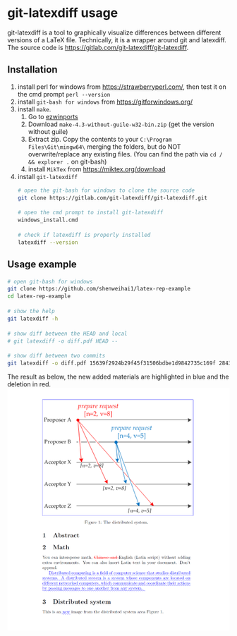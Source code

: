 # git-latexdiff usage
git-latexdiff is a tool to graphically visualize differences between different versions of a LaTeX file. Technically, it is a wrapper around git and latexdiff. The source code is https://gitlab.com/git-latexdiff/git-latexdiff. 

## Installation
1. install perl for windows from https://strawberryperl.com/, then test it on the cmd prompt `perl --version`
2. install `git-bash for windows` from https://gitforwindows.org/
3. install `make`. 
   1. Go to [ezwinports](https://sourceforge.net/projects/ezwinports/files/)
   2. Download `make-4.3-without-guile-w32-bin.zip` (get the version without guile)
   3. Extract zip. Copy the contents to your `C:\Program Files\Git\mingw64\` merging the folders, but do NOT overwrite/replace any existing files. (You can find the path via `cd / && explorer .` on git-bash)
   4. install `MikTex` from https://miktex.org/download
4. install `git-latexdiff`
   ```bash
   # open the git-bash for windows to clone the source code
   git clone https://gitlab.com/git-latexdiff/git-latexdiff.git

   # open the cmd prompt to install git-latexdiff
   windows_install.cmd

   # check if latexdiff is properly installed
   latexdiff --version
   ```

## Usage example
```bash
# open git-bash for windows
git clone https://github.com/shenweihai1/latex-rep-example
cd latex-rep-example

# show the help
git latexdiff -h

# show diff between the HEAD and local
# git latexdiff -o diff.pdf HEAD --

# show diff between two commits
git latexdiff -o diff.pdf 15639f2924b29f45f31506bdbe1d9842735c169f 2843607bfb91a6172f83feef32b3c741234c442c
```
The result as below, the new added materials are highlighted in blue and the deletion in red.
![alt](./latexdiff-result.png)
